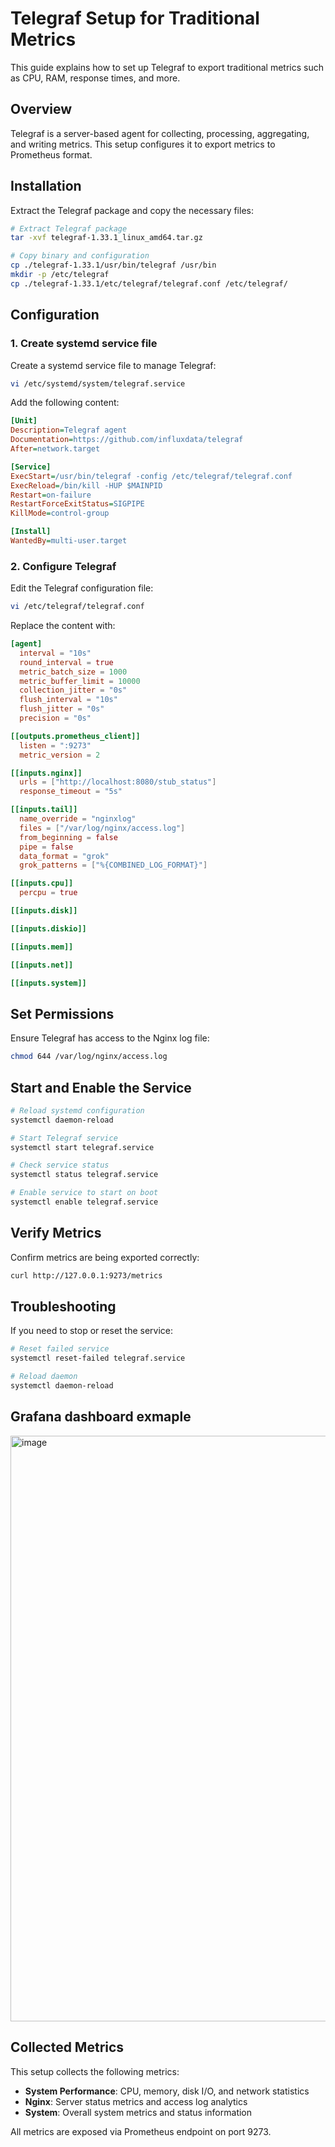 # Telegraf Setup for Traditional Metrics

This guide explains how to set up Telegraf to export traditional metrics such as CPU, RAM, response times, and more.

## Overview

Telegraf is a server-based agent for collecting, processing, aggregating, and writing metrics. This setup configures it to export metrics to Prometheus format.

## Installation

Extract the Telegraf package and copy the necessary files:

```bash
# Extract Telegraf package
tar -xvf telegraf-1.33.1_linux_amd64.tar.gz

# Copy binary and configuration
cp ./telegraf-1.33.1/usr/bin/telegraf /usr/bin
mkdir -p /etc/telegraf
cp ./telegraf-1.33.1/etc/telegraf/telegraf.conf /etc/telegraf/
```

## Configuration

### 1. Create systemd service file

Create a systemd service file to manage Telegraf:

```bash
vi /etc/systemd/system/telegraf.service
```

Add the following content:

```ini
[Unit]
Description=Telegraf agent
Documentation=https://github.com/influxdata/telegraf
After=network.target

[Service]
ExecStart=/usr/bin/telegraf -config /etc/telegraf/telegraf.conf
ExecReload=/bin/kill -HUP $MAINPID
Restart=on-failure
RestartForceExitStatus=SIGPIPE
KillMode=control-group

[Install]
WantedBy=multi-user.target
```

### 2. Configure Telegraf

Edit the Telegraf configuration file:

```bash
vi /etc/telegraf/telegraf.conf
```

Replace the content with:

```toml
[agent]
  interval = "10s"
  round_interval = true
  metric_batch_size = 1000
  metric_buffer_limit = 10000
  collection_jitter = "0s"
  flush_interval = "10s"
  flush_jitter = "0s"
  precision = "0s"

[[outputs.prometheus_client]]
  listen = ":9273"
  metric_version = 2

[[inputs.nginx]]
  urls = ["http://localhost:8080/stub_status"]
  response_timeout = "5s"

[[inputs.tail]]
  name_override = "nginxlog"
  files = ["/var/log/nginx/access.log"]
  from_beginning = false
  pipe = false
  data_format = "grok"
  grok_patterns = ["%{COMBINED_LOG_FORMAT}"]

[[inputs.cpu]]
  percpu = true

[[inputs.disk]]

[[inputs.diskio]]

[[inputs.mem]]

[[inputs.net]]

[[inputs.system]]
```

## Set Permissions

Ensure Telegraf has access to the Nginx log file:

```bash
chmod 644 /var/log/nginx/access.log
```

## Start and Enable the Service

```bash
# Reload systemd configuration
systemctl daemon-reload

# Start Telegraf service
systemctl start telegraf.service

# Check service status
systemctl status telegraf.service

# Enable service to start on boot
systemctl enable telegraf.service
```

## Verify Metrics

Confirm metrics are being exported correctly:

```bash
curl http://127.0.0.1:9273/metrics
```

## Troubleshooting

If you need to stop or reset the service:

```bash
# Reset failed service
systemctl reset-failed telegraf.service

# Reload daemon
systemctl daemon-reload
```

## Grafana dashboard exmaple
<img width="937" alt="image" src="https://github.com/user-attachments/assets/1fff4833-89da-4641-bd0d-9d69cf65a44c" />


## Collected Metrics

This setup collects the following metrics:

- **System Performance**: CPU, memory, disk I/O, and network statistics
- **Nginx**: Server status metrics and access log analytics
- **System**: Overall system metrics and status information

All metrics are exposed via Prometheus endpoint on port 9273.
